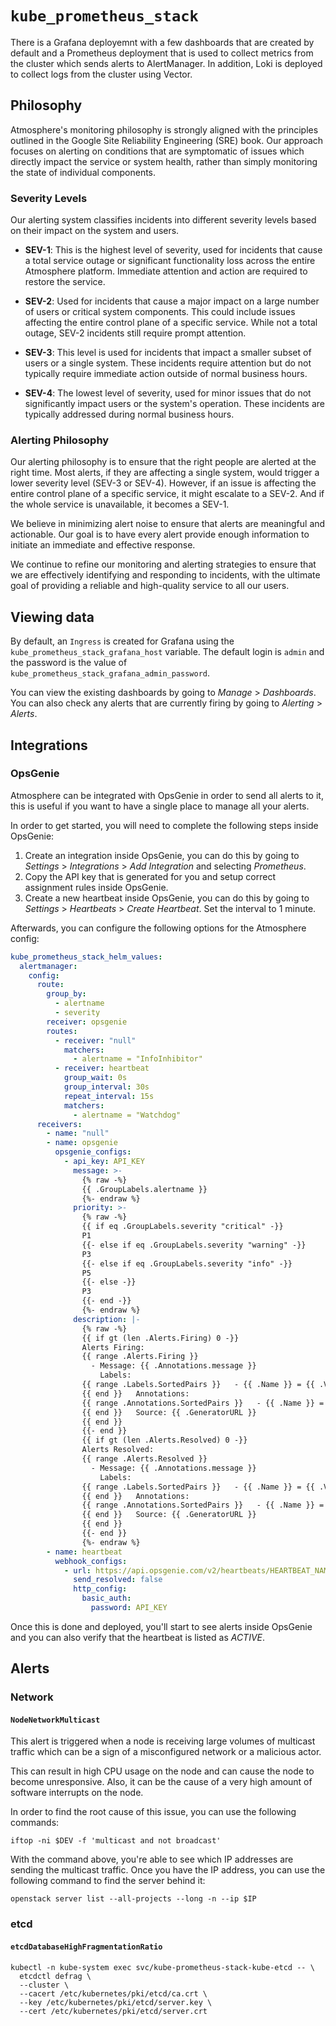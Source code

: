 # `kube_prometheus_stack`

There is a Grafana deployemnt with a few dashboards that are created by default
and a Prometheus deployment that is used to collect metrics from the cluster
which sends alerts to AlertManager. In addition, Loki is deployed to collect
logs from the cluster using Vector.

## Philosophy

Atmosphere's monitoring philosophy is strongly aligned with the principles
outlined in the Google Site Reliability Engineering (SRE) book. Our approach
focuses on alerting on conditions that are symptomatic of issues which directly
impact the service or system health, rather than simply monitoring the state of
individual components.

### Severity Levels

Our alerting system classifies incidents into different severity levels based on
their impact on the system and users.

- **SEV-1**: This is the highest level of severity, used for incidents that
  cause a total service outage or significant functionality loss across the
  entire Atmosphere platform. Immediate attention and action are required to
  restore the service.

- **SEV-2**: Used for incidents that cause a major impact on a large number of
  users or critical system components. This could include issues affecting the
  entire control plane of a specific service. While not a total outage, SEV-2
  incidents still require prompt attention.

- **SEV-3**: This level is used for incidents that impact a smaller subset of
  users or a single system. These incidents require attention but do not
  typically require immediate action outside of normal business hours.

- **SEV-4**: The lowest level of severity, used for minor issues that do not
  significantly impact users or the system's operation. These incidents are
  typically addressed during normal business hours.

### Alerting Philosophy

Our alerting philosophy is to ensure that the right people are alerted at the
right time. Most alerts, if they are affecting a single system, would trigger a
lower severity level (SEV-3 or SEV-4). However, if an issue is affecting the
entire control plane of a specific service, it might escalate to a SEV-2. And
if the whole service is unavailable, it becomes a SEV-1.

We believe in minimizing alert noise to ensure that alerts are meaningful and
actionable. Our goal is to have every alert provide enough information to
initiate an immediate and effective response.

We continue to refine our monitoring and alerting strategies to ensure that we
are effectively identifying and responding to incidents, with the ultimate goal
of providing a reliable and high-quality service to all our users.

## Viewing data

By default, an `Ingress` is created for Grafana using the `kube_prometheus_stack_grafana_host`
variable. The default login is `admin` and the password is the value of
`kube_prometheus_stack_grafana_admin_password`.

You can view the existing dashboards by going to _Manage_ > _Dashboards_. You
can also check any alerts that are currently firing by going to _Alerting_ >
_Alerts_.

## Integrations

### OpsGenie

Atmosphere can be integrated with OpsGenie in order to send all alerts to it,
this is useful if you want to have a single place to manage all your alerts.

In order to get started, you will need to complete the following steps inside
OpsGenie:

1. Create an integration inside OpsGenie, you can do this by going to
   _Settings_ > _Integrations_ > _Add Integration_ and selecting _Prometheus_.
2. Copy the API key that is generated for you and setup correct assignment
   rules inside OpsGenie.
3. Create a new heartbeat inside OpsGenie, you can do this by going to
   _Settings_ > _Heartbeats_ > _Create Heartbeat_. Set the interval to 1 minute.

Afterwards, you can configure the following options for the Atmosphere config:

```yaml
kube_prometheus_stack_helm_values:
  alertmanager:
    config:
      route:
        group_by:
          - alertname
          - severity
        receiver: opsgenie
        routes:
          - receiver: "null"
            matchers:
              - alertname = "InfoInhibitor"
          - receiver: heartbeat
            group_wait: 0s
            group_interval: 30s
            repeat_interval: 15s
            matchers:
              - alertname = "Watchdog"
      receivers:
        - name: "null"
        - name: opsgenie
          opsgenie_configs:
            - api_key: API_KEY
              message: >-
                {% raw -%}
                {{ .GroupLabels.alertname }}
                {%- endraw %}
              priority: >-
                {% raw -%}
                {{ if eq .GroupLabels.severity "critical" -}}
                P1
                {{- else if eq .GroupLabels.severity "warning" -}}
                P3
                {{- else if eq .GroupLabels.severity "info" -}}
                P5
                {{- else -}}
                P3
                {{- end -}}
                {%- endraw %}
              description: |-
                {% raw -%}
                {{ if gt (len .Alerts.Firing) 0 -}}
                Alerts Firing:
                {{ range .Alerts.Firing }}
                  - Message: {{ .Annotations.message }}
                    Labels:
                {{ range .Labels.SortedPairs }}   - {{ .Name }} = {{ .Value }}
                {{ end }}   Annotations:
                {{ range .Annotations.SortedPairs }}   - {{ .Name }} = {{ .Value }}
                {{ end }}   Source: {{ .GeneratorURL }}
                {{ end }}
                {{- end }}
                {{ if gt (len .Alerts.Resolved) 0 -}}
                Alerts Resolved:
                {{ range .Alerts.Resolved }}
                  - Message: {{ .Annotations.message }}
                    Labels:
                {{ range .Labels.SortedPairs }}   - {{ .Name }} = {{ .Value }}
                {{ end }}   Annotations:
                {{ range .Annotations.SortedPairs }}   - {{ .Name }} = {{ .Value }}
                {{ end }}   Source: {{ .GeneratorURL }}
                {{ end }}
                {{- end }}
                {%- endraw %}
        - name: heartbeat
          webhook_configs:
            - url: https://api.opsgenie.com/v2/heartbeats/HEARTBEAT_NAME/ping
              send_resolved: false
              http_config:
                basic_auth:
                  password: API_KEY
```

Once this is done and deployed, you'll start to see alerts inside OpsGenie and
you can also verify that the heartbeat is listed as _ACTIVE_.

## Alerts

### Network

#### `NodeNetworkMulticast`

This alert is triggered when a node is receiving large volumes of multicast
traffic which can be a sign of a misconfigured network or a malicious actor.

This can result in high CPU usage on the node and can cause the node to become
unresponsive. Also, it can be the cause of a very high amount of software
interrupts on the node.

In order to find the root cause of this issue, you can use the following
commands:

```console
iftop -ni $DEV -f 'multicast and not broadcast'
```

With the command above, you're able to see which IP addresses are sending the
multicast traffic. Once you have the IP address, you can use the following
command to find the server behind it:

```console
openstack server list --all-projects --long -n --ip $IP
```

### etcd

#### `etcdDatabaseHighFragmentationRatio`

```console
kubectl -n kube-system exec svc/kube-prometheus-stack-kube-etcd -- \
  etcdctl defrag \
  --cluster \
  --cacert /etc/kubernetes/pki/etcd/ca.crt \
  --key /etc/kubernetes/pki/etcd/server.key \
  --cert /etc/kubernetes/pki/etcd/server.crt
```
